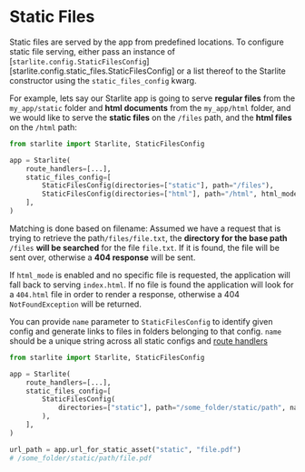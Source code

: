 # Static Files

Static files are served by the app from predefined locations. To configure static file serving, either pass an
instance of [`starlite.config.StaticFilesConfig`][starlite.config.static_files.StaticFilesConfig] or a list
thereof to the Starlite constructor using the `static_files_config` kwarg.

For example, lets say our Starlite app is going to serve **regular files** from the `my_app/static` folder and **html
documents** from the `my_app/html` folder, and we would like to serve the **static files** on the `/files` path,
and the **html files** on the `/html` path:

```python
from starlite import Starlite, StaticFilesConfig

app = Starlite(
    route_handlers=[...],
    static_files_config=[
        StaticFilesConfig(directories=["static"], path="/files"),
        StaticFilesConfig(directories=["html"], path="/html", html_mode=True),
    ],
)
```

Matching is done based on filename: Assumed we have a request that is trying to retrieve the path`/files/file.txt`,
the **directory for the base path** `/files` **will be searched** for the file `file.txt`. If it is found, the file will
be sent over, otherwise a **404 response** will be sent.

If `html_mode` is enabled and no specific file is requested, the application will fall back to serving `index.html`. If
no file is found the application will look for a `404.html` file in order to render a response, otherwise a 404
`NotFoundException` will be returned.

You can provide `name` parameter to `StaticFilesConfig` to identify given config and generate links to files in folders
belonging to that config. `name` should be a unique string across all static configs and
[route handlers](2-route-handlers/4-route-handler-indexing.md)

```python
from starlite import Starlite, StaticFilesConfig

app = Starlite(
    route_handlers=[...],
    static_files_config=[
        StaticFilesConfig(
            directories=["static"], path="/some_folder/static/path", name="static"
        ),
    ],
)

url_path = app.url_for_static_asset("static", "file.pdf")
# /some_folder/static/path/file.pdf
```
